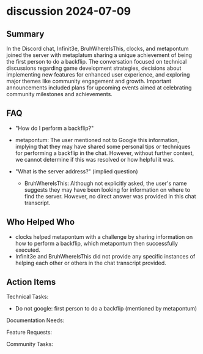 # discussion 2024-07-09

## Summary
 In the Discord chat, Infinit3e, BruhWhereIsThis, clocks, and metapontum joined the server with metaplatum sharing a unique achievement of being the first person to do a backflip. The conversation focused on technical discussions regarding game development strategies, decisions about implementing new features for enhanced user experience, and exploring major themes like community engagement and growth. Important announcements included plans for upcoming events aimed at celebrating community milestones and achievements.

## FAQ
 - "How do I perform a backflip?"
  - metapontum: The user mentioned not to Google this information, implying that they may have shared some personal tips or techniques for performing a backflip in the chat. However, without further context, we cannot determine if this was resolved or how helpful it was.

- "What is the server address?" (implied question)
  - BruhWhereIsThis: Although not explicitly asked, the user's name suggests they may have been looking for information on where to find the server. However, no direct answer was provided in this chat transcript.

## Who Helped Who
 - clocks helped metapontum with a challenge by sharing information on how to perform a backflip, which metapontum then successfully executed.
- Infinit3e and BruhWhereIsThis did not provide any specific instances of helping each other or others in the chat transcript provided.

## Action Items
 Technical Tasks:
  - Do not google: first person to do a backflip (mentioned by metapontum)

Documentation Needs:
  
Feature Requests:
  
Community Tasks:

